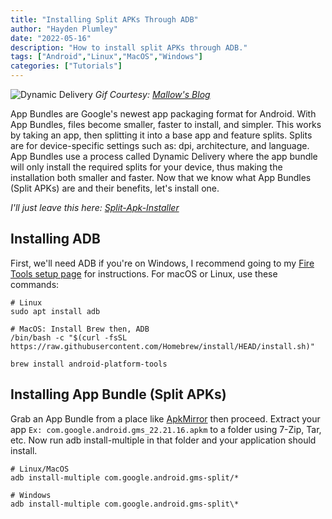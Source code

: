 ```yaml
---
title: "Installing Split APKs Through ADB"
author: "Hayden Plumley"
date: "2022-05-16"
description: "How to install split APKs through ADB."
tags: ["Android","Linux","MacOS","Windows"]
categories: ["Tutorials"]
---
```


![Dynamic Delivery](../../images/dynamic-delivery.webp)
*Gif Courtesy: [Mallow's Blog](https://blog.mallow-tech.com/)*

App Bundles are Google's newest app packaging format for Android. With App Bundles, files become smaller, faster to install, and simpler. This works by taking an app, then splitting it into a base app and feature splits. Splits are for device-specific settings such as: dpi, architecture, and language. App Bundles use a process called Dynamic Delivery where the app bundle will only install the required splits for your device, thus making the installation both smaller and faster. Now that we know what App Bundles (Split APKs) are and their benefits, let's install one.

*I'll just leave this here: [Split-Apk-Installer](https://github.com/mrhaydendp/Split-Apk-Installer)*

## Installing ADB
First, we'll need ADB if you're on Windows, I recommend going to my [Fire Tools setup page](https://github.com/mrhaydendp/Fire-Tools/blob/main/Windows-Instructions.md#adb) for instructions. For macOS or Linux, use these commands:

``` shell
# Linux
sudo apt install adb

# MacOS: Install Brew then, ADB
/bin/bash -c "$(curl -fsSL https://raw.githubusercontent.com/Homebrew/install/HEAD/install.sh)"

brew install android-platform-tools
```

## Installing App Bundle (Split APKs)
Grab an App Bundle from a place like [ApkMirror](https://www.apkmirror.com/) then proceed. Extract your app `Ex: com.google.android.gms_22.21.16.apkm` to a folder using 7-Zip, Tar, etc. Now run adb install-multiple in that folder and your application should install.

``` shell
# Linux/MacOS
adb install-multiple com.google.android.gms-split/*

# Windows
adb install-multiple com.google.android.gms-split\*
```
